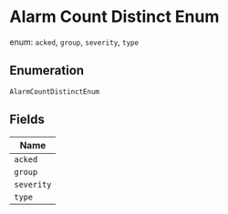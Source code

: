 
# Alarm Count Distinct Enum

enum: `acked`, `group`, `severity`, `type`

## Enumeration

`AlarmCountDistinctEnum`

## Fields

| Name |
|  --- |
| `acked` |
| `group` |
| `severity` |
| `type` |

